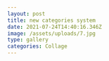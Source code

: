 ```yaml
---
layout: post
title: new categories system
date: 2021-07-24T14:40:16.346Z
image: /assets/uploads/7.jpg
type: gallery
categories: Collage
---
```


